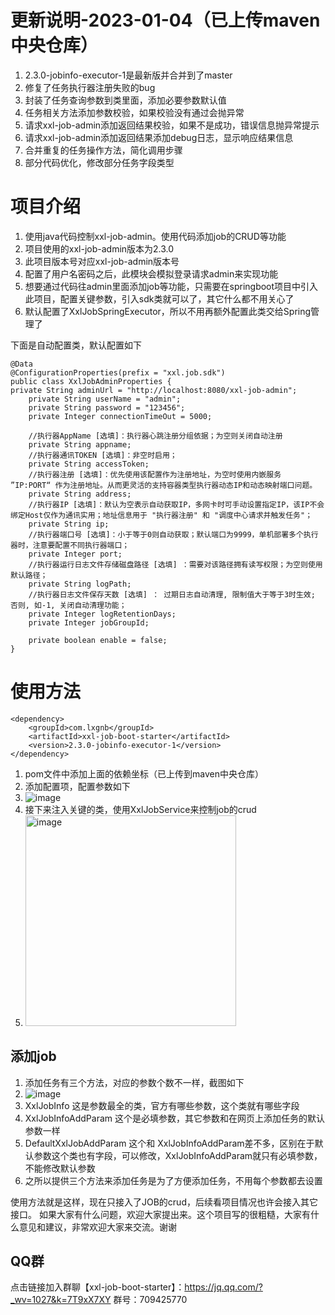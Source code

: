 # 更新说明-2023-01-04（已上传maven中央仓库）
1. 2.3.0-jobinfo-executor-1是最新版并合并到了master
2. 修复了任务执行器注册失败的bug
3. 封装了任务查询参数到类里面，添加必要参数默认值
4. 任务相关方法添加参数校验，如果校验没有通过会抛异常
5. 请求xxl-job-admin添加返回结果校验，如果不是成功，错误信息抛异常提示
6. 请求xxl-job-admin添加返回结果添加debug日志，显示响应结果信息
7. 合并重复的任务操作方法，简化调用步骤
8. 部分代码优化，修改部分任务字段类型

# 项目介绍
1. 使用java代码控制xxl-job-admin。使用代码添加job的CRUD等功能
2. 项目使用的xxl-job-admin版本为2.3.0
3. 此项目版本号对应xxl-job-admin版本号
4. 配置了用户名密码之后，此模块会模拟登录请求admin来实现功能
5. 想要通过代码往admin里面添加job等功能，只需要在springboot项目中引入此项目，配置关键参数，引入sdk类就可以了，其它什么都不用关心了
6. 默认配置了XxlJobSpringExecutor，所以不用再额外配置此类交给Spring管理了

下面是自动配置类，默认配置如下
```
@Data
@ConfigurationProperties(prefix = "xxl.job.sdk")
public class XxlJobAdminProperties {
private String adminUrl = "http://localhost:8080/xxl-job-admin";
    private String userName = "admin";
    private String password = "123456";
    private Integer connectionTimeOut = 5000;

    //执行器AppName [选填]：执行器心跳注册分组依据；为空则关闭自动注册
    private String appname;
    //执行器通讯TOKEN [选填]：非空时启用；
    private String accessToken;
    //执行器注册 [选填]：优先使用该配置作为注册地址，为空时使用内嵌服务 ”IP:PORT“ 作为注册地址。从而更灵活的支持容器类型执行器动态IP和动态映射端口问题。
    private String address;
    //执行器IP [选填]：默认为空表示自动获取IP，多网卡时可手动设置指定IP，该IP不会绑定Host仅作为通讯实用；地址信息用于 "执行器注册" 和 "调度中心请求并触发任务"；
    private String ip;
    //执行器端口号 [选填]：小于等于0则自动获取；默认端口为9999，单机部署多个执行器时，注意要配置不同执行器端口；
    private Integer port;
    //执行器运行日志文件存储磁盘路径 [选填] ：需要对该路径拥有读写权限；为空则使用默认路径；
    private String logPath;
    //执行器日志文件保存天数 [选填] ： 过期日志自动清理, 限制值大于等于3时生效; 否则, 如-1, 关闭自动清理功能；
    private Integer logRetentionDays;
    private Integer jobGroupId;

    private boolean enable = false;
}
```
# 使用方法
```
<dependency>
    <groupId>com.lxgnb</groupId>
    <artifactId>xxl-job-boot-starter</artifactId>
    <version>2.3.0-jobinfo-executor-1</version>
</dependency>
```
1. pom文件中添加上面的依赖坐标（已上传到maven中央仓库）
2. 添加配置项，配置参数如下
3. ![image](https://user-images.githubusercontent.com/18614347/210478721-f83f202d-8d00-4c2b-a6c3-c8e61fd87872.png)
5. 接下来注入关键的类，使用XxlJobService来控制job的crud
6. <img width="337" alt="image" src="https://user-images.githubusercontent.com/18614347/155742249-49778cf5-b6e8-4317-9020-78df46b023fc.png">

## 添加job
1. 添加任务有三个方法，对应的参数个数不一样，截图如下
2. ![image](https://user-images.githubusercontent.com/18614347/180215693-a94d1d03-b960-46ee-9196-a52f4b5cad64.png)
3. XxlJobInfo 这是参数最全的类，官方有哪些参数，这个类就有哪些字段
4. XxlJobInfoAddParam 这个是必填参数，其它参数和在网页上添加任务的默认参数一样
5. DefaultXxlJobAddParam 这个和 XxlJobInfoAddParam差不多，区别在于默认参数这个类也有字段，可以修改，XxlJobInfoAddParam就只有必填参数，不能修改默认参数
6. 之所以提供三个方法来添加任务是为了方便添加任务，不用每个参数都去设置


使用方法就是这样，现在只接入了JOB的crud，后续看项目情况也许会接入其它接口。
如果大家有什么问题，欢迎大家提出来。这个项目写的很粗糙，大家有什么意见和建议，非常欢迎大家来交流。谢谢


## QQ群
点击链接加入群聊【xxl-job-boot-starter】：https://jq.qq.com/?_wv=1027&k=7T9xX7XY
群号：709425770

